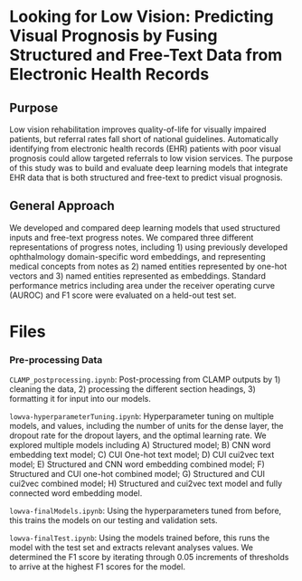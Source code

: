 # Looking for Low Vision: Predicting Visual Prognosis by Fusing Structured and Free-Text Data from Electronic Health Records

## Purpose

Low vision rehabilitation improves quality-of-life for visually impaired patients, but referral rates fall short of national guidelines. Automatically identifying from electronic health records (EHR) patients with poor visual prognosis could allow targeted referrals to low vision services. The purpose of this study was to build and evaluate deep learning models that integrate EHR data that is both structured and free-text to predict visual prognosis.

## General Approach

We developed and compared deep learning models that used structured inputs and free-text progress notes. We compared three different representations of progress notes, including 1) using previously developed ophthalmology domain-specific word embeddings, and representing medical concepts from notes as 2) named entities represented by one-hot vectors and 3) named entities represented as embeddings. Standard performance metrics including area under the receiver operating curve (AUROC) and F1 score were evaluated on a held-out test set.

# Files

### Pre-processing Data

```CLAMP_postprocessing.ipynb```: Post-processing from CLAMP outputs by 1) cleaning the data, 2) processing the different section headings, 3) formatting it for input into our models.

```lowva-hyperparameterTuning.ipynb```: Hyperparameter tuning on multiple models, and values, including the number of units for the dense layer, the dropout rate for the dropout layers, and the optimal learning rate. We explored multiple models including A) Structured model; B) CNN word embedding text model; C) CUI One-hot text model; D) CUI cui2vec text model; E) Structured and CNN word embedding combined model; F) Structured and CUI one-hot combined model; G) Structured and CUI cui2vec combined model; H) Structured and cui2vec text model and fully connected word embedding model. 

```lowva-finalModels.ipynb```: Using the hyperparameters tuned from before, this trains the models on our testing and validation sets. 

```lowva-finalTest.ipynb```: Using the models trained before, this runs the model with the test set and extracts relevant analyses values. We determined the F1 score by iterating through 0.05 increments of thresholds to arrive at the highest F1 scores for the model. 
